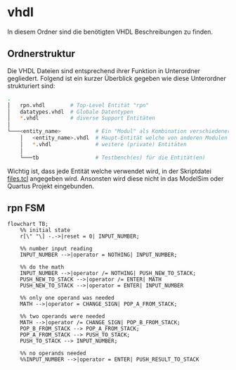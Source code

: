 # vhdl

In diesem Ordner sind die benötigten VHDL Beschreibungen zu finden.

## Ordnerstruktur
Die VHDL Dateien sind entsprechend ihrer Funktion in Unterordner gegliedert.
Folgend ist ein kurzer Überblick gegeben wie diese Unterordner strukturiert sind:

```bash
.
│   rpn.vhdl        # Top-Level Entität "rpn"
│   datatypes.vhdl  # Globale Datentypen
│   *.vhdl          # diverse Support Entitäten
│
└───<entity_name>           # Ein "Modul" als Kombination verschiedener Entitäten.
    │   <entity_name>.vhdl  # Haupt-Entität welche von anderen Modulen verwendet werden kann.
    │   *.vhdl              # weitere (private) Entitäten
    │
    └───tb                  # Testbench(es) für die Entität(en)
```

Wichtig ist, dass jede Entität welche verwendet wird, in der Skriptdatei [files.tcl](../scripts/files.tcl) angegeben wird. Ansonsten wird diese nicht in das ModelSim oder Quartus Projekt eingebunden.

## rpn FSM

```mermaid
flowchart TB;
    %% initial state
    r[\" "\] -.->|reset = 0| INPUT_NUMBER;

    %% number input reading
    INPUT_NUMBER -->|operator = NOTHING| INPUT_NUMBER;

    %% do the math
    INPUT_NUMBER -->|operator /= NOTHING| PUSH_NEW_TO_STACK;
    PUSH_NEW_TO_STACK -->|operator /= ENTER| MATH
    PUSH_NEW_TO_STACK -->|operator = ENTER| INPUT_NUMBER

    %% only one operand was needed
    MATH -->|operator = CHANGE_SIGN| POP_A_FROM_STACK;

    %% two operands were needed
    MATH -->|operator /= CHANGE_SIGN| POP_B_FROM_STACK;
    POP_B_FROM_STACK --> POP_A_FROM_STACK;
    POP_A_FROM_STACK --> PUSH_TO_STACK;
    PUSH_TO_STACK --> INPUT_NUMBER;

    %% no operands needed
    %%INPUT_NUMBER -->|operator = ENTER| PUSH_RESULT_TO_STACK

```
